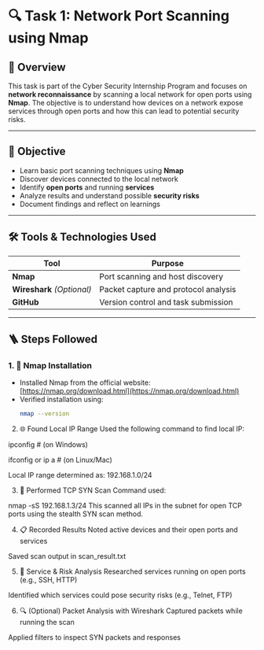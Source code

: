 
# 🔍 Task 1: Network Port Scanning using Nmap

## 📘 Overview

This task is part of the Cyber Security Internship Program and focuses on **network reconnaissance** by scanning a local network for open ports using **Nmap**. The objective is to understand how devices on a network expose services through open ports and how this can lead to potential security risks.

---

## 🎯 Objective

- Learn basic port scanning techniques using **Nmap**
- Discover devices connected to the local network
- Identify **open ports** and running **services**
- Analyze results and understand possible **security risks**
- Document findings and reflect on learnings

---

## 🛠 Tools & Technologies Used

| Tool        | Purpose                                      |
|-------------|----------------------------------------------|
| **Nmap**    | Port scanning and host discovery             |
| **Wireshark** _(Optional)_ | Packet capture and protocol analysis |
| **GitHub**  | Version control and task submission          |

---

## 🪜 Steps Followed

### 1. 🔧 Nmap Installation
- Installed Nmap from the official website: [https://nmap.org/download.html](https://nmap.org/download.html)
- Verified installation using:  
  ```bash
  nmap --version
2. 🌐 Found Local IP Range
Used the following command to find local IP:

ipconfig   # (on Windows)

ifconfig or ip a  # (on Linux/Mac)

Local IP range determined as: 192.168.1.0/24

3. 🚀 Performed TCP SYN Scan
Command used:

nmap -sS 192.168.1.3/24
This scanned all IPs in the subnet for open TCP ports using the stealth SYN scan method.

4. 📋 Recorded Results
Noted active devices and their open ports and services

Saved scan output in scan_result.txt

5. 🧠 Service & Risk Analysis
Researched services running on open ports (e.g., SSH, HTTP)

Identified which services could pose security risks (e.g., Telnet, FTP)

6. 🔍 (Optional) Packet Analysis with Wireshark
Captured packets while running the scan

Applied filters to inspect SYN packets and responses
